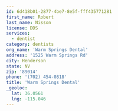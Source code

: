 ```yaml
---
id: 6d418b01-2877-4be7-8e5f-fff435771281
first_name: Robert
last_name: Nisson
license: DDS
services:
  - dentist
category: dentists
org_name: 'Warm Springs Dental'
address: '1525 Warm Springs Rd'
city: Henderson
state: NV
zip: '89014'
phone: '(702) 454-0818'
title: 'Warm Springs Dental'
_geoloc:
  lat: 36.0561
  lng: -115.046
---
```

